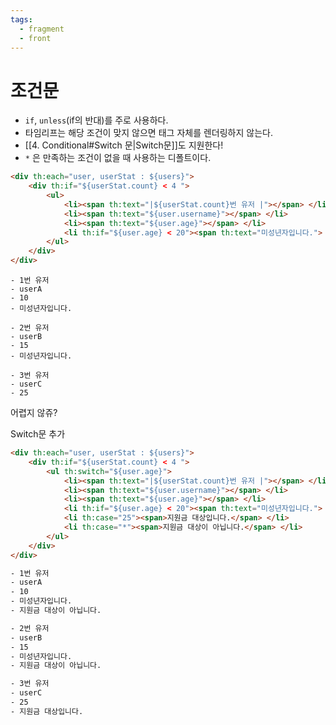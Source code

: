 ```yaml
---
tags:
  - fragment
  - front
---
```

# 조건문
- `if`, `unless`(if의 반대)를 주로 사용하다.
- 타임리프는 해당 조건이 맞지 않으면 태그 자체를 렌더링하지 않는다.
- [[4. Conditional#Switch 문|Switch문]]도 지원한다!
- `*` 은 만족하는 조건이 없을 때 사용하는 디폴트이다.


~~~HTML
<div th:each="user, userStat : ${users}">  
    <div th:if="${userStat.count} < 4 ">  
        <ul>  
            <li><span th:text="|${userStat.count}번 유저 |"></span> </li>  
            <li><span th:text="${user.username}"></span> </li>  
            <li><span th:text="${user.age}"></span> </li>  
            <li th:if="${user.age} < 20"><span th:text="미성년자입니다."> </span> </li>  
        </ul>  
    </div>  
</div>
~~~

~~~
- 1번 유저 
- userA
- 10
- 미성년자입니다.

- 2번 유저 
- userB
- 15
- 미성년자입니다.

- 3번 유저 
- userC
- 25
~~~
어렵지 않쥬?

Switch문 추가
~~~HTML
<div th:each="user, userStat : ${users}">  
    <div th:if="${userStat.count} < 4 ">  
        <ul th:switch="${user.age}">  
            <li><span th:text="|${userStat.count}번 유저 |"></span> </li>  
            <li><span th:text="${user.username}"></span> </li>  
            <li><span th:text="${user.age}"></span> </li>  
            <li th:if="${user.age} < 20"><span th:text="미성년자입니다."> </span> </li>  
            <li th:case="25"><span>지원금 대상입니다.</span> </li>  
            <li th:case="*"><span>지원금 대상이 아닙니다.</span> </li>  
        </ul>  
    </div>  
</div>
~~~

~~~HTML
- 1번 유저 
- userA
- 10
- 미성년자입니다.
- 지원금 대상이 아닙니다.

- 2번 유저 
- userB
- 15
- 미성년자입니다.
- 지원금 대상이 아닙니다.

- 3번 유저 
- userC
- 25
- 지원금 대상입니다.
~~~
